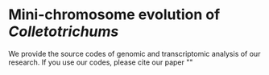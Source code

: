 # Mini-chromosome evolution of *Colletotrichums*
We provide the source codes of genomic and transcriptomic analysis of our research. If you use our codes, please cite our paper ""
